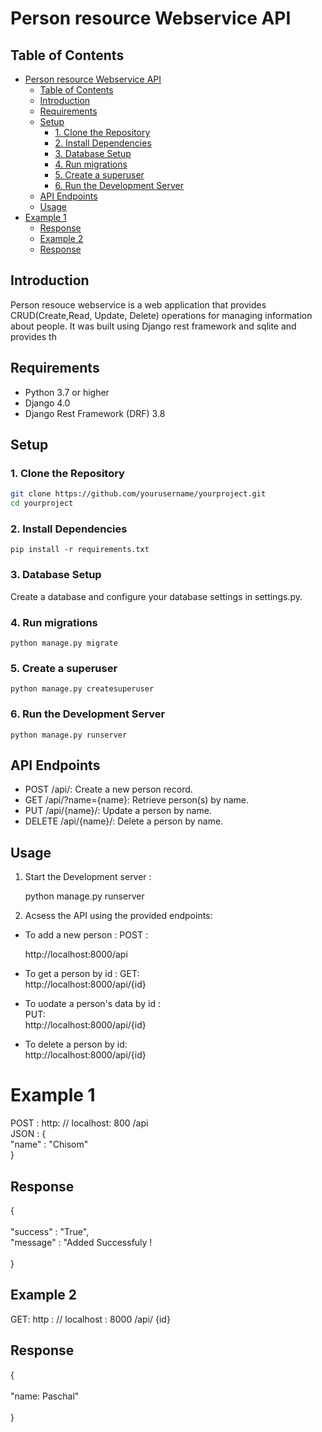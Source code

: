 # Person resource Webservice API



## Table of Contents
- [Person resource Webservice API](#person-resource-webservice-api)
  - [Table of Contents](#table-of-contents)
  - [Introduction](#introduction)
  - [Requirements](#requirements)
  - [Setup](#setup)
    - [1. Clone the Repository](#1-clone-the-repository)
    - [2. Install Dependencies](#2-install-dependencies)
    - [3. Database Setup](#3-database-setup)
    - [4. Run migrations](#4-run-migrations)
    - [5. Create a superuser](#5-create-a-superuser)
    - [6. Run the Development Server](#6-run-the-development-server)
  - [API Endpoints](#api-endpoints)
  - [Usage](#usage)
- [Example 1](#example-1)
  - [Response](#response)
  - [Example 2 ](#example-2-)
  - [Response ](#response-)

## Introduction
Person resouce webservice is a web application that provides CRUD(Create,Read, Update, Delete) operations for managing information about people. It was built using Django rest framework and sqlite and provides th


## Requirements



- Python 3.7 or higher
- Django 4.0
- Django Rest Framework (DRF) 3.8
  

## Setup


### 1. Clone the Repository

```bash
git clone https://github.com/yourusername/yourproject.git
cd yourproject
```
### 2. Install Dependencies<br>
```
pip install -r requirements.txt
```
### 3. Database Setup
Create a database and configure your database settings in settings.py.
### 4. Run migrations<br>
```
python manage.py migrate
```
### 5. Create a superuser<br>
```
python manage.py createsuperuser
```
### 6. Run the Development Server<br>
```
python manage.py runserver
```
## API Endpoints

- POST /api/: Create a new person record.
- GET /api/?name={name}: Retrieve person(s) by name.
- PUT /api/{name}/: Update a person by name.
- DELETE /api/{name}/: Delete a person by name.


## Usage
 1. Start the Development server :

    python manage.py runserver<br>


2. Acsess the API using the provided endpoints:<br>
   
- To add a new person  : POST :<br>

    http://localhost:8000/api
- To get a person by id : GET:<br>
  http://localhost:8000/api/{id}

- To uodate a person's data by id :<br>
PUT:<br>
http://localhost:8000/api/{id}<br>

- To delete a person by id:<br> 
  http://localhost:8000/api/{id}

# Example 1<br>
POST : http: // localhost: 800 /api<br>
JSON : {
    <br>
    "name" : "Chisom"<br>
}<br>
## Response<br>

{ 
    <br><br>
    "success" : "True",<br>
    "message" : "Added Successfuly !<br><br>
}

## Example 2 <br>

GET: http : // localhost : 8000 /api/ {id}<br>

## Response <br>
{ <br><br>
    "name: Paschal" <br><br>
}


